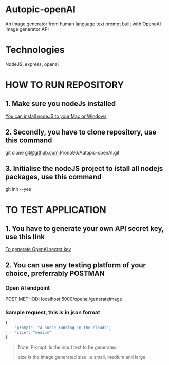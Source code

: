 # Autopic-openAI
An image generator from human language text prompt built with OpenaAI image generator API

# Technologies
NodeJS, express, openai

# HOW TO RUN REPOSITORY
## 1. Make sure you nodeJs installed 
[You can install nodeJS to your Mac or Windows](https://nodejs.org/en/download/)

## 2. Secondly, you have to clone repository, use this command
git clone git@github.com:Prono96/Autopic-openAI.git

## 3. Initialise the nodeJS project to istall all nodejs packages, use this command
git init --yes


# TO TEST APPLICATION
## 1. You have to generate your own API secret key, use this link
[To generate OpenAI secret key](https://platform.openai.com/)

## 2. You can use any testing platform of your choice, preferrably POSTMAN
### Open AI endpoint
POST METHOD: localhost:5000/openai/generateimage
### Sample request, this is in json format
```javascript
{
    "prompt": "A horse running in the clouds",
    "size": "medium"
}
```
> Note: Prompt: Is the input text to be generated

> size is the image generated size i.e small, medium and large
